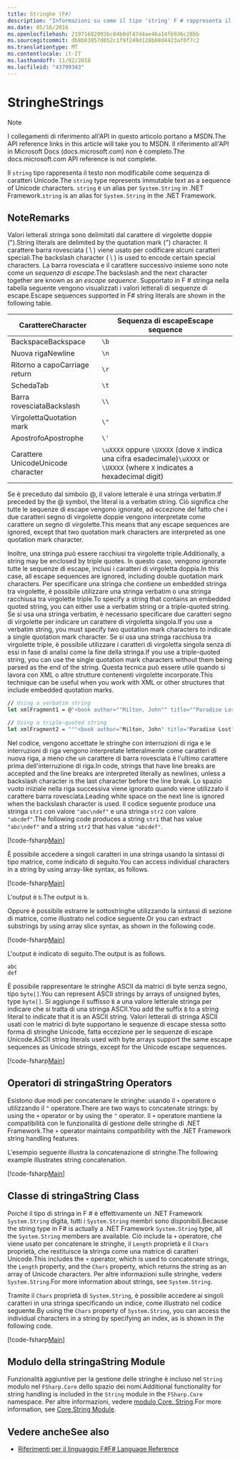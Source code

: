 ```yaml
---
title: Stringhe (F#)
description: "Informazioni su come il tipo 'string' F # rappresenta il testo non modificabile come una sequenza di caratteri Unicode."
ms.date: 05/16/2016
ms.openlocfilehash: 21971602093bc84b0df47d4ae46a14fb936c28bb
ms.sourcegitcommit: db8b83057d052c1f9f249d128b08d4423af0f7c2
ms.translationtype: MT
ms.contentlocale: it-IT
ms.lasthandoff: 11/02/2018
ms.locfileid: "43799343"
---
```

# <a name="strings"></a><span data-ttu-id="68f67-103">Stringhe</span><span class="sxs-lookup"><span data-stu-id="68f67-103">Strings</span></span>

> [!NOTE]
<span data-ttu-id="68f67-104">I collegamenti di riferimento all'API in questo articolo portano a MSDN.</span><span class="sxs-lookup"><span data-stu-id="68f67-104">The API reference links in this article will take you to MSDN.</span></span>  <span data-ttu-id="68f67-105">Il riferimento all'API in Microsoft Docs (docs.microsoft.com) non è completo.</span><span class="sxs-lookup"><span data-stu-id="68f67-105">The docs.microsoft.com API reference is not complete.</span></span>

<span data-ttu-id="68f67-106">Il `string` tipo rappresenta il testo non modificabile come sequenza di caratteri Unicode.</span><span class="sxs-lookup"><span data-stu-id="68f67-106">The `string` type represents immutable text as a sequence of Unicode characters.</span></span> <span data-ttu-id="68f67-107">`string` è un alias per `System.String` in .NET Framework.</span><span class="sxs-lookup"><span data-stu-id="68f67-107">`string` is an alias for `System.String` in the .NET Framework.</span></span>

## <a name="remarks"></a><span data-ttu-id="68f67-108">Note</span><span class="sxs-lookup"><span data-stu-id="68f67-108">Remarks</span></span>

<span data-ttu-id="68f67-109">Valori letterali stringa sono delimitati dal carattere di virgolette doppie (").</span><span class="sxs-lookup"><span data-stu-id="68f67-109">String literals are delimited by the quotation mark (") character.</span></span> <span data-ttu-id="68f67-110">Il carattere barra rovesciata ( \\ ) viene usato per codificare alcuni caratteri speciali.</span><span class="sxs-lookup"><span data-stu-id="68f67-110">The backslash character ( \\ ) is used to encode certain special characters.</span></span> <span data-ttu-id="68f67-111">La barra rovesciata e il carattere successivo insieme sono note come un *sequenza di escape*.</span><span class="sxs-lookup"><span data-stu-id="68f67-111">The backslash and the next character together are known as an *escape sequence*.</span></span> <span data-ttu-id="68f67-112">Supportato in F # stringa nella tabella seguente vengono visualizzati i valori letterali di sequenze di escape.</span><span class="sxs-lookup"><span data-stu-id="68f67-112">Escape sequences supported in F# string literals are shown in the following table.</span></span>

|<span data-ttu-id="68f67-113">Carattere</span><span class="sxs-lookup"><span data-stu-id="68f67-113">Character</span></span>|<span data-ttu-id="68f67-114">Sequenza di escape</span><span class="sxs-lookup"><span data-stu-id="68f67-114">Escape sequence</span></span>|
|---------|---------------|
|<span data-ttu-id="68f67-115">Backspace</span><span class="sxs-lookup"><span data-stu-id="68f67-115">Backspace</span></span>|`\b`|
|<span data-ttu-id="68f67-116">Nuova riga</span><span class="sxs-lookup"><span data-stu-id="68f67-116">Newline</span></span>|`\n`|
|<span data-ttu-id="68f67-117">Ritorno a capo</span><span class="sxs-lookup"><span data-stu-id="68f67-117">Carriage return</span></span>|`\r`|
|<span data-ttu-id="68f67-118">Scheda</span><span class="sxs-lookup"><span data-stu-id="68f67-118">Tab</span></span>|`\t`|
|<span data-ttu-id="68f67-119">Barra rovesciata</span><span class="sxs-lookup"><span data-stu-id="68f67-119">Backslash</span></span>|`\\`|
|<span data-ttu-id="68f67-120">Virgoletta</span><span class="sxs-lookup"><span data-stu-id="68f67-120">Quotation mark</span></span>|`\"`|
|<span data-ttu-id="68f67-121">Apostrofo</span><span class="sxs-lookup"><span data-stu-id="68f67-121">Apostrophe</span></span>|`\'`|
|<span data-ttu-id="68f67-122">Carattere Unicode</span><span class="sxs-lookup"><span data-stu-id="68f67-122">Unicode character</span></span>|<span data-ttu-id="68f67-123">`\uXXXX` oppure `\UXXXX` (dove `X` indica una cifra esadecimale)</span><span class="sxs-lookup"><span data-stu-id="68f67-123">`\uXXXX` or `\UXXXX` (where `X` indicates a hexadecimal digit)</span></span>|

<span data-ttu-id="68f67-124">Se è preceduto dal simbolo @, il valore letterale è una stringa verbatim.</span><span class="sxs-lookup"><span data-stu-id="68f67-124">If preceded by the @ symbol, the literal is a verbatim string.</span></span> <span data-ttu-id="68f67-125">Ciò significa che tutte le sequenze di escape vengono ignorate, ad eccezione del fatto che i due caratteri segno di virgolette doppie vengono interpretate come carattere un segno di virgolette.</span><span class="sxs-lookup"><span data-stu-id="68f67-125">This means that any escape sequences are ignored, except that two quotation mark characters are interpreted as one quotation mark character.</span></span>

<span data-ttu-id="68f67-126">Inoltre, una stringa può essere racchiusi tra virgolette triple.</span><span class="sxs-lookup"><span data-stu-id="68f67-126">Additionally, a string may be enclosed by triple quotes.</span></span> <span data-ttu-id="68f67-127">In questo caso, vengono ignorate tutte le sequenze di escape, inclusi i caratteri di virgoletta doppia.</span><span class="sxs-lookup"><span data-stu-id="68f67-127">In this case, all escape sequences are ignored, including double quotation mark characters.</span></span> <span data-ttu-id="68f67-128">Per specificare una stringa che contiene un embedded stringa tra virgolette, è possibile utilizzare una stringa verbatim o una stringa racchiusa tra virgolette triple.</span><span class="sxs-lookup"><span data-stu-id="68f67-128">To specify a string that contains an embedded quoted string, you can either use a verbatim string or a triple-quoted string.</span></span> <span data-ttu-id="68f67-129">Se si usa una stringa verbatim, è necessario specificare due caratteri segno di virgolette per indicare un carattere di virgoletta singola.</span><span class="sxs-lookup"><span data-stu-id="68f67-129">If you use a verbatim string, you  must specify two quotation mark characters to indicate a single quotation mark character.</span></span> <span data-ttu-id="68f67-130">Se si usa una stringa racchiusa tra virgolette triple, è possibile utilizzare i caratteri di virgoletta singola senza di essi in fase di analisi come la fine della stringa.</span><span class="sxs-lookup"><span data-stu-id="68f67-130">If you use a triple-quoted string, you can use the single quotation mark characters without them being parsed as the end of the string.</span></span> <span data-ttu-id="68f67-131">Questa tecnica può essere utile quando si lavora con XML o altre strutture contenenti virgolette incorporate.</span><span class="sxs-lookup"><span data-stu-id="68f67-131">This technique can be useful when you work with XML or other structures that include embedded quotation marks.</span></span>

```fsharp
// Using a verbatim string
let xmlFragment1 = @"<book author=""Milton, John"" title=""Paradise Lost"">"

// Using a triple-quoted string
let xmlFragment2 = """<book author="Milton, John" title="Paradise Lost">"""
```

<span data-ttu-id="68f67-132">Nel codice, vengono accettate le stringhe con interruzioni di riga e le interruzioni di riga vengono interpretate letteralmente come caratteri di nuova riga, a meno che un carattere di barra rovesciata è l'ultimo carattere prima dell'interruzione di riga.</span><span class="sxs-lookup"><span data-stu-id="68f67-132">In code, strings that have line breaks are accepted and the line breaks are interpreted literally as newlines, unless a backslash character is the last character before the line break.</span></span> <span data-ttu-id="68f67-133">Lo spazio vuoto iniziale nella riga successiva viene ignorato quando viene utilizzato il carattere barra rovesciata.</span><span class="sxs-lookup"><span data-stu-id="68f67-133">Leading white space on the next line is ignored when the backslash character is used.</span></span> <span data-ttu-id="68f67-134">Il codice seguente produce una stringa `str1` con valore `"abc\ndef"` e una stringa `str2` con valore `"abcdef"`.</span><span class="sxs-lookup"><span data-stu-id="68f67-134">The following code produces a string `str1` that has value `"abc\ndef"` and a string `str2` that has value `"abcdef"`.</span></span>

[!code-fsharp[Main](../../../samples/snippets/fsharp/lang-ref-1/snippet1001.fs)]

<span data-ttu-id="68f67-135">È possibile accedere a singoli caratteri in una stringa usando la sintassi di tipo matrice, come indicato di seguito.</span><span class="sxs-lookup"><span data-stu-id="68f67-135">You can access individual characters in a string by using array-like syntax, as follows.</span></span>

[!code-fsharp[Main](../../../samples/snippets/fsharp/lang-ref-1/snippet1002.fs)]

<span data-ttu-id="68f67-136">L'output è `b`.</span><span class="sxs-lookup"><span data-stu-id="68f67-136">The output is `b`.</span></span>

<span data-ttu-id="68f67-137">Oppure è possibile estrarre le sottostringhe utilizzando la sintassi di sezione di matrice, come illustrato nel codice seguente.</span><span class="sxs-lookup"><span data-stu-id="68f67-137">Or you can extract substrings by using array slice syntax, as shown in the following code.</span></span>

[!code-fsharp[Main](../../../samples/snippets/fsharp/lang-ref-1/snippet1003.fs)]

<span data-ttu-id="68f67-138">L'output è indicato di seguito.</span><span class="sxs-lookup"><span data-stu-id="68f67-138">The output is as follows.</span></span>

```
abc
def
```

<span data-ttu-id="68f67-139">È possibile rappresentare le stringhe ASCII da matrici di byte senza segno, tipo `byte[]`.</span><span class="sxs-lookup"><span data-stu-id="68f67-139">You can represent ASCII strings by arrays of unsigned bytes, type `byte[]`.</span></span> <span data-ttu-id="68f67-140">Si aggiunge il suffisso `B` a una valore letterale stringa per indicare che si tratta di una stringa ASCII.</span><span class="sxs-lookup"><span data-stu-id="68f67-140">You add the suffix `B` to a string literal to indicate that it is an ASCII string.</span></span> <span data-ttu-id="68f67-141">Valori letterali di stringa ASCII usati con le matrici di byte supportano le sequenze di escape stessa sotto forma di stringhe Unicode, fatta eccezione per le sequenze di escape Unicode.</span><span class="sxs-lookup"><span data-stu-id="68f67-141">ASCII string literals used with byte arrays support the same escape sequences as Unicode strings, except for the Unicode escape sequences.</span></span>

[!code-fsharp[Main](../../../samples/snippets/fsharp/lang-ref-1/snippet1004.fs)]

## <a name="string-operators"></a><span data-ttu-id="68f67-142">Operatori di stringa</span><span class="sxs-lookup"><span data-stu-id="68f67-142">String Operators</span></span>

<span data-ttu-id="68f67-143">Esistono due modi per concatenare le stringhe: usando il `+` operatore o utilizzando il `^` operatore.</span><span class="sxs-lookup"><span data-stu-id="68f67-143">There are two ways to concatenate strings: by using the `+` operator or by using the `^` operator.</span></span> <span data-ttu-id="68f67-144">Il `+` operatore mantiene la compatibilità con le funzionalità di gestione delle stringhe di .NET Framework.</span><span class="sxs-lookup"><span data-stu-id="68f67-144">The `+` operator maintains compatibility with the .NET Framework string handling features.</span></span>

<span data-ttu-id="68f67-145">L'esempio seguente illustra la concatenazione di stringhe.</span><span class="sxs-lookup"><span data-stu-id="68f67-145">The following example illustrates string concatenation.</span></span>

[!code-fsharp[Main](../../../samples/snippets/fsharp/lang-ref-1/snippet1006.fs)]

## <a name="string-class"></a><span data-ttu-id="68f67-146">Classe di stringa</span><span class="sxs-lookup"><span data-stu-id="68f67-146">String Class</span></span>

<span data-ttu-id="68f67-147">Poiché il tipo di stringa in F # è effettivamente un .NET Framework `System.String` digita, tutti i `System.String` membri sono disponibili.</span><span class="sxs-lookup"><span data-stu-id="68f67-147">Because the string type in F# is actually a .NET Framework `System.String` type, all the `System.String` members are available.</span></span> <span data-ttu-id="68f67-148">Ciò include la `+` operatore, che viene usato per concatenare le stringhe, il `Length` proprietà e il `Chars` proprietà, che restituisce la stringa come una matrice di caratteri Unicode.</span><span class="sxs-lookup"><span data-stu-id="68f67-148">This includes the `+` operator, which is used to concatenate strings, the `Length` property, and the `Chars` property, which returns the string as an array of Unicode characters.</span></span> <span data-ttu-id="68f67-149">Per altre informazioni sulle stringhe, vedere `System.String`.</span><span class="sxs-lookup"><span data-stu-id="68f67-149">For more information about strings, see `System.String`.</span></span>

<span data-ttu-id="68f67-150">Tramite il `Chars` proprietà di `System.String`, è possibile accedere ai singoli caratteri in una stringa specificando un indice, come illustrato nel codice seguente.</span><span class="sxs-lookup"><span data-stu-id="68f67-150">By using the `Chars` property of `System.String`, you can access the individual characters in a string by specifying an index, as is shown in the following code.</span></span>

[!code-fsharp[Main](../../../samples/snippets/fsharp/lang-ref-1/snippet1005.fs)]

## <a name="string-module"></a><span data-ttu-id="68f67-151">Modulo della stringa</span><span class="sxs-lookup"><span data-stu-id="68f67-151">String Module</span></span>

<span data-ttu-id="68f67-152">Funzionalità aggiuntive per la gestione delle stringhe è incluso nel `String` modulo nel `FSharp.Core` dello spazio dei nomi.</span><span class="sxs-lookup"><span data-stu-id="68f67-152">Additional functionality for string handling is included in the `String` module in the `FSharp.Core` namespace.</span></span> <span data-ttu-id="68f67-153">Per altre informazioni, vedere [modulo Core. String](https://msdn.microsoft.com/visualfsharpdocs/conceptual/core.string-module-%5bfsharp%5d).</span><span class="sxs-lookup"><span data-stu-id="68f67-153">For more information, see [Core.String Module](https://msdn.microsoft.com/visualfsharpdocs/conceptual/core.string-module-%5bfsharp%5d).</span></span>

## <a name="see-also"></a><span data-ttu-id="68f67-154">Vedere anche</span><span class="sxs-lookup"><span data-stu-id="68f67-154">See also</span></span>

- [<span data-ttu-id="68f67-155">Riferimenti per il linguaggio F#</span><span class="sxs-lookup"><span data-stu-id="68f67-155">F# Language Reference</span></span>](index.md)
